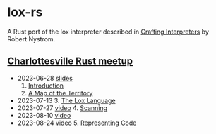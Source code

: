 # lox-rs

A Rust port of the lox interpreter described in [Crafting
Interpreters](https://craftinginterpreters.com/) by Robert Nystrom.

## [Charlottesville Rust meetup](https://www.meetup.com/charlottesville-rust-meetup/)

- 2023-06-28 [slides](https://github.com/DireLines/lox-rs/blob/main/Crafting%20Interpreters%20in%20Rust.pdf)
    1. [Introduction](https://craftinginterpreters.com/introduction.html)
    2. [A Map of the Territory](https://craftinginterpreters.com/a-map-of-the-territory.html)
- 2023-07-13
    3. [The Lox Language](https://craftinginterpreters.com/the-lox-language.html)
- 2023-07-27 [video](https://www.youtube.com/watch?v=O32n1EPnmE4&list=PLeYi2PClG0Iuq_hfaL66V9PfSfG5WicHQ)
    4. [Scanning](https://craftinginterpreters.com/scanning.html)
- 2023-08-10 [video](https://www.youtube.com/watch?v=4Plq9rAF_Fk&list=PLeYi2PClG0Iuq_hfaL66V9PfSfG5WicHQ)
- 2023-08-24 [video](https://www.youtube.com/watch?v=rjfGDjLN4sU&list=PLeYi2PClG0Iuq_hfaL66V9PfSfG5WicHQ)
    5. [Representing Code](https://craftinginterpreters.com/representing-code.html)
  
